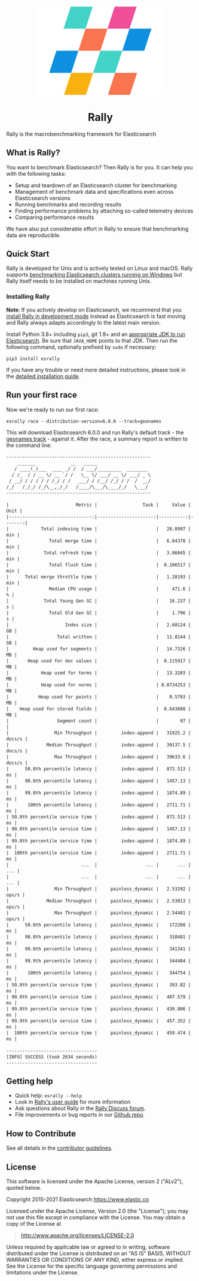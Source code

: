 <p align="center"><img alt="Rally logo" src="https://raw.githubusercontent.com/elastic/rally/master/docs/rally-logo.svg" width="350px"></p>

<h1 align="center">Rally</h1>

Rally is the macrobenchmarking framework for Elasticsearch

## What is Rally?

You want to benchmark Elasticsearch? Then Rally is for you. It can help you with the following tasks:

* Setup and teardown of an Elasticsearch cluster for benchmarking
* Management of benchmark data and specifications even across Elasticsearch versions
* Running benchmarks and recording results
* Finding performance problems by attaching so-called telemetry devices
* Comparing performance results

We have also put considerable effort in Rally to ensure that benchmarking data are reproducible.

## Quick Start

Rally is developed for Unix and is actively tested on Linux and macOS. Rally supports [benchmarking Elasticsearch clusters running on Windows](http://esrally.readthedocs.io/en/stable/recipes.html#benchmarking-an-existing-cluster) but Rally itself needs to be installed on machines running Unix.

### Installing Rally

**Note**: If you actively develop on Elasticsearch, we recommend that you [install Rally in development mode](https://esrally.readthedocs.io/en/latest/developing.html#installation-instructions-for-development) instead as Elasticsearch is fast moving and Rally always adapts accordingly to the latest main version.

Install Python 3.8+ including `pip3`, git 1.9+ and an [appropriate JDK to run Elasticsearch](https://www.elastic.co/support/matrix#matrix_jvm). Be sure that `JAVA_HOME` points to that JDK. Then run the following command, optionally prefixed by `sudo` if necessary:

    pip3 install esrally


If you have any trouble or need more detailed instructions, please look in the [detailed installation guide](https://esrally.readthedocs.io/en/latest/install.html).

## Run your first race

Now we're ready to run our first race:

    esrally race --distribution-version=6.0.0 --track=geonames

This will download Elasticsearch 6.0.0 and run Rally's default track - the [geonames track](https://github.com/elastic/rally-tracks/tree/master/geonames) - against it. After the race, a summary report is written to the command line:

    ------------------------------------------------------
        _______             __   _____
       / ____(_)___  ____ _/ /  / ___/_________  ________
      / /_  / / __ \/ __ `/ /   \__ \/ ___/ __ \/ ___/ _ \
     / __/ / / / / / /_/ / /   ___/ / /__/ /_/ / /  /  __/
    /_/   /_/_/ /_/\__,_/_/   /____/\___/\____/_/   \___/
    ------------------------------------------------------

    |                         Metric |                 Task |     Value |   Unit |
    |-------------------------------:|---------------------:|----------:|-------:|
    |            Total indexing time |                      |   28.0997 |    min |
    |               Total merge time |                      |   6.84378 |    min |
    |             Total refresh time |                      |   3.06045 |    min |
    |               Total flush time |                      |  0.106517 |    min |
    |      Total merge throttle time |                      |   1.28193 |    min |
    |               Median CPU usage |                      |     471.6 |      % |
    |             Total Young Gen GC |                      |    16.237 |      s |
    |               Total Old Gen GC |                      |     1.796 |      s |
    |                     Index size |                      |   2.60124 |     GB |
    |                  Total written |                      |   11.8144 |     GB |
    |         Heap used for segments |                      |   14.7326 |     MB |
    |       Heap used for doc values |                      |  0.115917 |     MB |
    |            Heap used for terms |                      |   13.3203 |     MB |
    |            Heap used for norms |                      | 0.0734253 |     MB |
    |           Heap used for points |                      |    0.5793 |     MB |
    |    Heap used for stored fields |                      |  0.643608 |     MB |
    |                  Segment count |                      |        97 |        |
    |                 Min Throughput |         index-append |   31925.2 | docs/s |
    |              Median Throughput |         index-append |   39137.5 | docs/s |
    |                 Max Throughput |         index-append |   39633.6 | docs/s |
    |      50.0th percentile latency |         index-append |   872.513 |     ms |
    |      90.0th percentile latency |         index-append |   1457.13 |     ms |
    |      99.0th percentile latency |         index-append |   1874.89 |     ms |
    |       100th percentile latency |         index-append |   2711.71 |     ms |
    | 50.0th percentile service time |         index-append |   872.513 |     ms |
    | 90.0th percentile service time |         index-append |   1457.13 |     ms |
    | 99.0th percentile service time |         index-append |   1874.89 |     ms |
    |  100th percentile service time |         index-append |   2711.71 |     ms |
    |                           ...  |                  ... |       ... |    ... |
    |                           ...  |                  ... |       ... |    ... |
    |                 Min Throughput |     painless_dynamic |   2.53292 |  ops/s |
    |              Median Throughput |     painless_dynamic |   2.53813 |  ops/s |
    |                 Max Throughput |     painless_dynamic |   2.54401 |  ops/s |
    |      50.0th percentile latency |     painless_dynamic |    172208 |     ms |
    |      90.0th percentile latency |     painless_dynamic |    310401 |     ms |
    |      99.0th percentile latency |     painless_dynamic |    341341 |     ms |
    |      99.9th percentile latency |     painless_dynamic |    344404 |     ms |
    |       100th percentile latency |     painless_dynamic |    344754 |     ms |
    | 50.0th percentile service time |     painless_dynamic |    393.02 |     ms |
    | 90.0th percentile service time |     painless_dynamic |   407.579 |     ms |
    | 99.0th percentile service time |     painless_dynamic |   430.806 |     ms |
    | 99.9th percentile service time |     painless_dynamic |   457.352 |     ms |
    |  100th percentile service time |     painless_dynamic |   459.474 |     ms |

    ----------------------------------
    [INFO] SUCCESS (took 2634 seconds)
    ----------------------------------


## Getting help

* Quick help: `esrally --help`
* Look in [Rally's user guide](https://esrally.readthedocs.io/) for more information
* Ask questions about Rally in the [Rally Discuss forum](https://discuss.elastic.co/tags/c/elastic-stack/elasticsearch/rally).
* File improvements or bug reports in our [Github repo](https://github.com/elastic/rally/issues).

## How to Contribute

See all details in the [contributor guidelines](https://github.com/elastic/rally/blob/master/CONTRIBUTING.md).


## License

This software is licensed under the Apache License, version 2 ("ALv2"), quoted below.

Copyright 2015-2021 Elasticsearch <https://www.elastic.co>

Licensed under the Apache License, Version 2.0 (the "License"); you may not
use this file except in compliance with the License. You may obtain a copy of
the License at

> http://www.apache.org/licenses/LICENSE-2.0

Unless required by applicable law or agreed to in writing, software
distributed under the License is distributed on an "AS IS" BASIS, WITHOUT
WARRANTIES OR CONDITIONS OF ANY KIND, either express or implied. See the
License for the specific language governing permissions and limitations under
the License.
